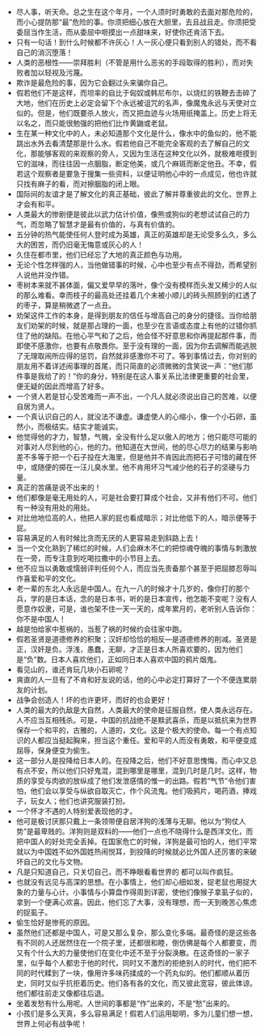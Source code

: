 - 尽人事，听天命。总之生在这个年月，一个人须时时勇敢的去面对那危险的，而小心提防那“最”危险的事。你须把细心放在大胆里，去且战且走。你须把受委屈当作生活，而从委屈中咂摸出一点甜味来，好使你还肯活下去。
- 只有一句话！到什么时候都不许灰心！人一灰心便只看到别人的错处，而不看自己的消沉堕落！
- 人类的恶根性——崇拜胜利（不管是用什么恶劣的手段取得的胜利），而对失败者加以轻视及污蔑。
- 欺诈是最危险的事，因为它会翻过头来骗你自己。
- 假若他们不是这样，而坦率的自比于匈奴或韩尼布尔，以烧红的铁鞭去击碎了大地，他们在历史上必定会留下个永远被诅咒的名声，像魔鬼永远与天使对立似的。但是，他们既要杀人放火，而又把血迹与火场用纸掩盖上。历史上将无以名之，而只能很勉强的把他们比作黄鼬或老鼠。
- 生在某一种文化中的人，未必知道那个文化是什么，像水中的鱼似的，他不能跳出水外去看清楚那是什么水。假若他自己不能完全客观的去了解自己的文化，那能够客观的来观察的旁人，又因为生活在这种文化以外，就极难咂摸到它的滋味，而往往因一点胭脂，断定他美，或几个麻斑而断定他丑。不幸，假若这个观察者是要急于搜集一些资料，以便证明他心中的一点成见，他也许就只找有麻子的看，而对擦胭脂的闭上眼。
- 国际间的友谊才是了解文化的真正基础，彼此了解并尊重彼此的文化，世界上才会有和平。
- 人类最大的惨剧便是彼此以武力估计价值，像熊或狗似的老想试试自己的力气，而忽略了智慧才是最有价值的，与真有价值的。
- 五分钟的热气能使任何人登时成为英雄，真正的英雄却是无论受多么久，多么大的困苦，而仍旧毫无悔意或灰心的人！
- 久住在都市里，他们已经忘了大地的真正颜色与功用。
- 无论个性怎样强的人，当他做错事的时候，心中也至少有点不得劲，而希望别人说他并没作错。
- 枣树本来就不甚体面，偏又爱早早的落叶，像个没有模样而头发又稀少的人似的那么难看。幸而枝子的最高处还挂着几个未被小顺儿的砖头照顾到的红透了的枣子，算是稍微遮了一点丑。
- 劝架这件工作的本身，是得到朋友的信任与增高自己的身分的捷径。当你给朋友们劝架的时候，就是那占理的一面，也至少在言语或态度上有他的过错你抓住了他的缺陷。在他心平气和了之后，他会怪不好意思和你再提起那件事，而即使不感激你，也要有点敬畏你。至于没有理的一面，因为你去调解而能逃脱了无理取闹所应得的惩罚，自然就非感激你不可了。等到事情过去，你对别的朋友用不着详述闹事理的首尾，而只简直的必须微微的含笑说一声：“他们那件事是我给了的！”你的身分，特别是在这人事关系比法律更重要的社会里，便无疑的因此而增高了好多。
- 一个贤人若是甘心受苦难而一声不出，一个凡人就必须说出自己的苦难，以便自居为贤人。
- 一个真认识自己的人，就没法不谦虚。谦虚使人的心缩小，像一个小石卵，虽然小，而极结实。结实才能诚实。
- 他觉得他的才力，智慧，气魄，全没有什么足以傲人的地方；他只能尽可能的对事对人尽到他的心，他的力。他知道在大世间，他的尽心尽力的结果与影响差不多等于把一个石子投在大海里，但是他并不肯因此而把石子可惜的藏在怀中，或随便的掷在一汪儿臭水里。他不肯用坏习气减少他的石子的坚硬与力量。
-  真正的苦痛是说不出来的！
- 他们都像是毫无用处的人，可是社会要打算成个社会，又非有他们不可。他们有一种没有用处的用处。
- 对比他地位高的人，他把人家的屁也看成暗示；对比他低下的人，暗示便等于屁。
- 容易满足的人有时候比贪而无厌的人更容易走到斜路上去！
- 当一个文化熟到了稀烂的时候，人们会麻木不仁的把惊魂夺魄的事情与刺激放在一旁，而专注意到吃喝拉撒中的小节目上去。
- 他不应当以勇敢或懦弱评判任何个人，而应当先责备那个甚至于把屈膝忍辱叫作喜爱和平的文化。
- 老一辈的东北人永远是中国人。在九一八的时候才十几岁的，像你打的那个兵，学的是日本话，念的是日本书，听的是日本宣传，他怎能不变呢？没有人愿意作奴隶，可是，谁也架不住一天一天的，成年累月的，老听别人告诉你：你不是中国人！
- 越是怕给家中惹祸的，当惹了祸的时候约会往家中跑。
- 假若圣贤是道德修养的积聚；汉奸却恰恰的相反—是道德修养的削减。圣贤是正，汉奸是负。浮浅，愚蠢，无聊，才正是日本人所喜欢要的，因为他们是“负”数。日本人喜欢他们，正如同日本人喜欢中国的鸦片烟鬼。
- 看见山的，谁还肯玩几块小石卵呢？
- 爽直的人一旦有了不肯和好友说的话，他的心中必定打算好了一个不便连累朋友的计划。
- 战争会创造人！坏的也许更坏，而好的也会更好！
- 人类的最大的仇敌是大自然，人类最大的使命是征服自然，使人类永远存在。人不应当互相残杀。可是，中国的抗战绝不是黩武喜杀，而是以抵抗来为世界保存一个和平的，古雅的，人道的，文化。这是个极大的使命。每一个有点知识的人都应当挺起胸来，担当这个重任。爱和平的人而没有勇敢，和平便变成屈辱，保身便变为偷生。
- 这一部分人是投降给日本人的。在投降之后，他们不好意思愧悔，而心中又总有点不安，所以他们只好鬼混，混到哪里是哪里，混到几时是几时。这样，物质的享受与肉欲的放纵成了他们发泄感情的惟一的出路。假若“气节”令他们害怕，他们会以享受与纵欲自取灭亡，作个风流鬼。他们吸鸦片，喝药酒，捧戏子，玩女人；他们也讲究服装打扮。
- 一个怀才不遇的人特别爱表现他的才。
- 他可是极讨厌那只戴上一条领带便自居洋狗的浅薄与无聊。他以为“狗仗人势”是最卑贱的。洋狗则是双料的——他们一点也不晓得什么是西洋文化，而把中国人的好处完全丢掉。在国家危亡的时候，洋狗是最可怕的人，他们平常就以为中国姓不如外国姓热闹悦耳，到投降的时候就必比外国人还厉害的来破坏自己的文化与文物。
- 凡是只知道自己，只关切自己，而不睁眼看看世界的 都可以叫作疯狂。
- 也就没有远见与高深的思想。在小事情上，他们却心细如发，捉老鼠也用捉大象的力量与心计。小事情与小算盘作得周到详密，使他们像猴子拿虱子似的，拿到一个便满心欢喜。因此，他们忘了大事，没有理想，而一天到晚苦心焦虑的捉虱子。
- 偷生恰好是惨死的原因。
- 虽然他们还都是中国人，可是又那么复杂，那么变化多端。最奇怪的是这些各有不同的人还居然住在一个院子里，还都很和睦，倒仿佛是每个人都要变，而又有个什么大的力量使他们在变化中还不至于分裂涣散。在这奇怪的一家子里，似乎每个人都忠于他的时代，同时又不激烈的拒绝别人的时代，他们把不同的时代糅到了一块，像用许多味药揉成的一个药丸似的。他们都顺从着历史，同时又似乎抗拒着历史。他们各有各的文化，而又彼此宽容，彼此体谅。他们都往前走又像都往后退。
- 坐着发愁有什么用呢。人世间的事都是“作”出来的，不是“愁”出来的。
- 小孩们是多么天真，多么容易满足！假若人们运用聪明，多为儿童们想一想，世界上何必有战争呢！